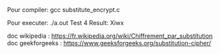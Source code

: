 Pour compiler:
gcc substitute_encrypt.c

Pour executer:
./a.out Test 4
Result: Xiwx


doc wikipedia : https://fr.wikipedia.org/wiki/Chiffrement_par_substitution
doc geekforgeeks : https://www.geeksforgeeks.org/substitution-cipher/
